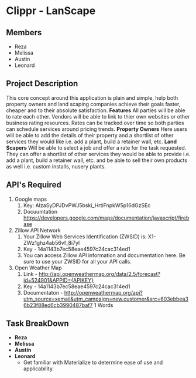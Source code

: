 # Clippr - LanScape

## Members
* Reza 
* Melissa
* Austin
* Leonard

## Project Description
This core concept around this application is plain and simple, help both
property owners and land scaping companies achieve their goals faster,
cheaper and to their absolute satisfaction. 
**Features**
All parties will be able to rate each other. 
Vendors will be able to link to thier own websites or other business rating resources.
Rates can be tracked over time so both parties can schedule services around pricing trends. 
**Property Owners**
Here users will be able to add the details of their property and a
shortlist of other services they would like i.e. add a plant, build a
retainer wall, etc.
**Land Scapers**
Will be able to select a job and offer a rate for the task requested. 
They can offer a shortlist of other services they would be able to provide i.e. add a plant, build a retainer wall, etc. and be able to sell their own products as well i.e. custom installs, nusery plants. 

## API's Required
1. Google maps
    1. Key: AIzaSyDPJDvPWJ5bski_HrtiFnpkW5p16dGzSEc
    1. Docuumtation https://developers.google.com/maps/documentation/javascript/firebase
1. Zillow API Network
    1. Your Zillow Web Services Identification (ZWSID) is: X1-ZWz1ghz4ab56vf_8i7yl
    1. Key - 14a1143b7ec58eae4597c24cac314ed1
    1. You can access Zillow API information and documentation here. Be sure to use your ZWSID for all your API calls.
1. Open Weather Map
    1. Link - http://api.openweathermap.org/data/2.5/forecast?id=524901&APPID={APIKEY}
    1. Key - 14a1143b7ec58eae4597c24cac314ed1
    1. Documentaton - http://openweathermap.org/api?utm_source=xemail&utm_campaign=new.customer&src=603ebbea36b23f88ed6cb3990487baf7
    1 Words
 
 ## Task BreakDown
 * **Reza**
 * **Melissa**
 * **Austin**
 * **Leonard**
    * Get familiar with Materialize to determine ease of use and applicability. 